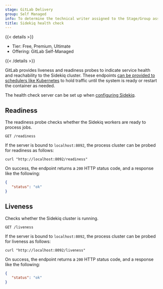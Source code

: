 ```yaml
---
stage: GitLab Delivery
group: Self Managed
info: To determine the technical writer assigned to the Stage/Group associated with this page, see https://handbook.gitlab.com/handbook/product/ux/technical-writing/#assignments
title: Sidekiq health check
---
```


{{< details >}}

- Tier: Free, Premium, Ultimate
- Offering: GitLab Self-Managed

{{< /details >}}

GitLab provides liveness and readiness probes to indicate service health and
reachability to the Sidekiq cluster. These endpoints
[can be provided to schedulers like Kubernetes](https://kubernetes.io/docs/tasks/configure-pod-container/configure-liveness-readiness-startup-probes/)
to hold traffic until the system is ready or restart the container as needed.

The health check server can be set up when [configuring Sidekiq](_index.md).

## Readiness

The readiness probe checks whether the Sidekiq workers are ready to process jobs.

```plaintext
GET /readiness
```

If the server is bound to `localhost:8092`, the process cluster can be probed for readiness as follows:

```shell
curl "http://localhost:8092/readiness"
```

On success, the endpoint returns a `200` HTTP status code, and a response like the following:

```json
{
   "status": "ok"
}
```

## Liveness

Checks whether the Sidekiq cluster is running.

```plaintext
GET /liveness
```

If the server is bound to `localhost:8092`, the process cluster can be probed for liveness as follows:

```shell
curl "http://localhost:8092/liveness"
```

On success, the endpoint returns a `200` HTTP status code, and a response like the following:

```json
{
   "status": "ok"
}
```
